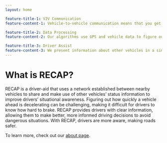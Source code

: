 ```yaml
---
layout: home

feature-title-1: V2V Communication
feature-content-1: Vehicle-to-vehicle communication means that you get information about other vehicles as soon as it is available.

feature-title-2: Data Processing
feature-content-2: Our algorithms use GPS and vehicle data to figure out which vehicles around you are the most dangerous.

feature-title-3: Driver Assist
feature-content-3: We present information about other vehicles in a simple way to reinforce safe driving behaviours.
---
```

<!-- Main homepage info -->
# What is RECAP?

RECAP is a driver-aid that uses a network established between nearby vehicles to share and make use of other vehicles’ status information to improve drivers’ situational awareness. Figuring out how quickly a vehicle ahead is decelerating can be challenging, making it difficult for drivers to know how hard to brake. RECAP provides drivers with clear information, allowing them to make better, more informed driving decisions to avoid dangerous situations. With RECAP, drivers are more aware, making roads safer.

To learn more, check out our [about page](/about).
